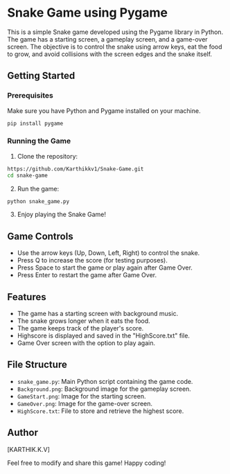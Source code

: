 # Snake Game using Pygame

This is a simple Snake game developed using the Pygame library in Python. The game has a starting screen, a gameplay screen, and a game-over screen. The objective is to control the snake using arrow keys, eat the food to grow, and avoid collisions with the screen edges and the snake itself.

## Getting Started

### Prerequisites

Make sure you have Python and Pygame installed on your machine.

```bash
pip install pygame
```

### Running the Game

1. Clone the repository:

```bash
https://github.com/Karthikkv1/Snake-Game.git
cd snake-game
```

2. Run the game:

```bash
python snake_game.py
```

3. Enjoy playing the Snake Game!

## Game Controls

- Use the arrow keys (Up, Down, Left, Right) to control the snake.
- Press Q to increase the score (for testing purposes).
- Press Space to start the game or play again after Game Over.
- Press Enter to restart the game after Game Over.

## Features

- The game has a starting screen with background music.
- The snake grows longer when it eats the food.
- The game keeps track of the player's score.
- Highscore is displayed and saved in the "HighScore.txt" file.
- Game Over screen with the option to play again.

## File Structure

- `snake_game.py`: Main Python script containing the game code.
- `Background.png`: Background image for the gameplay screen.
- `GameStart.png`: Image for the starting screen.
- `GameOver.png`: Image for the game-over screen.
- `HighScore.txt`: File to store and retrieve the highest score.


## Author

[KARTHIK.K.V]

Feel free to modify and share this game! Happy coding!

